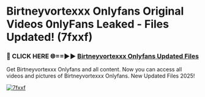# Birtneyvortexxx Onlyfans Original Videos 0nlyFans Leaked - Files Updated! (7fxxf)

<h3>🔴 CLICK HERE 🌐==►► <a href="https://tinyurl.com/ehrbuxhb" rel="nofollow">Birtneyvortexxx Onlyfans Updated Files</a></h3>

Get Birtneyvortexxx Onlyfans and all content. Now you can access all videos and pictures of Birtneyvortexxx Onlyfans. New Updated Files 2025!

[![7fxxf](https://i.imgur.com/lVYEuWS.gif)](https://tinyurl.com/ehrbuxhb)
